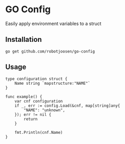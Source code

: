 # GO Config

Easily apply environment variables to a struct

## Installation

```shell
go get github.com/robotjoosen/go-config
```

## Usage

```golang
type configuration struct {
	Name string `mapstructure:"NAME"`
}

func example() {
	var cnf configuration
	if _, err := config.Load(&cnf, map[string]any{
		"NAME": "unknown",
	}); err != nil {
		return
	}

	fmt.Println(cnf.Name)
}
```